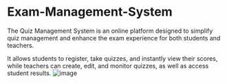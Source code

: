 # Exam-Management-System

The Quiz Management System is an online platform designed to simplify quiz management and enhance the exam experience for both students and teachers.

 It allows students to register, take quizzes, and instantly view their scores, while teachers can create, edit, and monitor quizzes, as well as access student results.
![image](https://github.com/user-attachments/assets/de6d8f00-3dc8-487c-a8da-c5c6a8630d9c)
